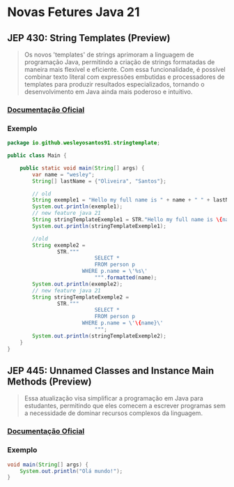 # Novas Fetures Java 21
## JEP 430: String Templates (Preview)
> Os novos 'templates' de strings aprimoram a linguagem de programação Java, permitindo a criação de strings formatadas de maneira mais flexível e eficiente. Com essa funcionalidade, é possível combinar texto literal com expressões embutidas e processadores de templates para produzir resultados especializados, tornando o desenvolvimento em Java ainda mais poderoso e intuitivo.
### [Documentação Oficial](https://openjdk.org/jeps/430)
### Exemplo

```java
package io.github.wesleyosantos91.stringtemplate;

public class Main {

    public static void main(String[] args) {
        var name = "wesley";
        String[] lastName = {"Oliveira", "Santos"};

        // old
        String exemple1 = "Hello my full name is " + name + " " + lastName[0] + " " + lastName[1];
        System.out.println(exemple1);
        // new feature java 21
        String stringTemplateExemple1 = STR."Hello my full name is \{name} \{lastName[0]} \{lastName[1]}";
        System.out.println(stringTemplateExemple1);

        //old
        String exemple2 =
                STR."""
                            SELECT *
                            FROM person p
                        WHERE p.name = \'%s\'
                            """.formatted(name);
        System.out.println(exemple2);
        // new feature java 21
        String stringTemplateExemple2 =
                STR."""
                            SELECT *
                            FROM person p
                        WHERE p.name = \'\{name}\'
                            """;
        System.out.println(stringTemplateExemple2);
    }
}

````


## JEP 445: Unnamed Classes and Instance Main Methods (Preview)
> Essa atualização visa simplificar a programação em Java para estudantes, permitindo que eles comecem a escrever programas sem a necessidade de dominar recursos complexos da linguagem.
### [Documentação Oficial](https://openjdk.org/jeps/445)
### Exemplo

```java
void main(String[] args) {
    System.out.println("Olá mundo!");
}
````